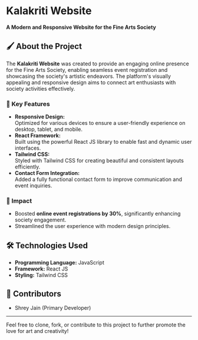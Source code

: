 # Kalakriti Website  

**A Modern and Responsive Website for the Fine Arts Society**  

## 🖌️ About the Project  
The **Kalakriti Website** was created to provide an engaging online presence for the Fine Arts Society, enabling seamless event registration and showcasing the society's artistic endeavors. The platform's visually appealing and responsive design aims to connect art enthusiasts with society activities effectively.  

### 🌟 Key Features  
- **Responsive Design:**  
  Optimized for various devices to ensure a user-friendly experience on desktop, tablet, and mobile.  
- **React Framework:**  
  Built using the powerful React JS library to enable fast and dynamic user interfaces.  
- **Tailwind CSS:**  
  Styled with Tailwind CSS for creating beautiful and consistent layouts efficiently.  
- **Contact Form Integration:**  
  Added a fully functional contact form to improve communication and event inquiries.  

### 🚀 Impact  
- Boosted **online event registrations by 30%**, significantly enhancing society engagement.  
- Streamlined the user experience with modern design principles.  

## 🛠️ Technologies Used  
- **Programming Language:** JavaScript  
- **Framework:** React JS  
- **Styling:** Tailwind CSS  
 

## 🤝 Contributors  
- Shrey Jain (Primary Developer)  

---

Feel free to clone, fork, or contribute to this project to further promote the love for art and creativity!
